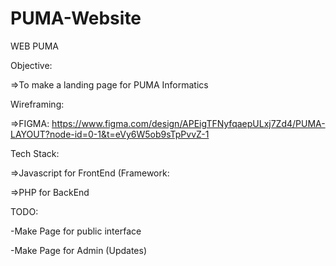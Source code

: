 # PUMA-Website
WEB PUMA

Objective: 

=>To make a landing page for PUMA Informatics 

Wireframing: 

=>FIGMA: https://www.figma.com/design/APEigTFNyfqaepULxj7Zd4/PUMA-LAYOUT?node-id=0-1&t=eVy6W5ob9sTpPvvZ-1

Tech Stack: 

=>Javascript for FrontEnd (Framework: 

=>PHP for BackEnd

TODO:

-Make Page for public interface

-Make Page for Admin (Updates)
 
